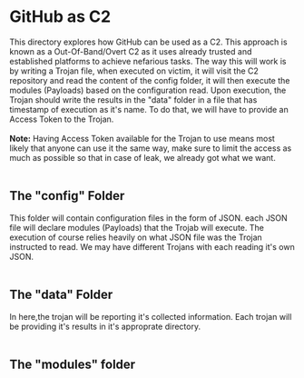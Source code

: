 # GitHub as C2

This directory explores how GitHub can be used as a C2. This approach is known as a Out-Of-Band/Overt C2 as it uses already trusted and established platforms to achieve nefarious tasks. The way this will work is 
by writing a Trojan file, when executed on victim, it will visit the C2 repository and read the content of the config folder, it will then execute the modules (Payloads) based on the configuration read. Upon execution, 
the Trojan should write the results in the "data" folder in a file that has timestamp of execution as it's name. To do that, we will have to provide an Access Token to the Trojan.<br>
<br>
<b>Note:</b> Having Access Token available for the Trojan to use means most likely that anyone can use it the same way, make sure to limit the access as much as possible so that in case of leak, we already got what we 
want.
<br>
<br>

## The "config" Folder
This folder will contain configuration files in the form of JSON. each JSON file will declare modules (Payloads) that the Trojab will execute. The execution of course relies heavily on what JSON file was the 
Trojan instructed to read. We may have different Trojans with each reading it's own JSON.
<br>
<br>

## The "data" Folder
In here,the trojan will be reporting it's collected information. Each trojan will be providing it's results in it's approprate directory.
<br>
<br>

## The "modules" folder

